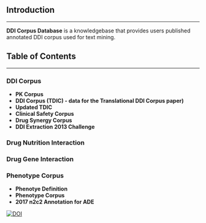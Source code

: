 
## Introduction
---------------

**DDI Corpus Database** is a knowledgebase that provides users published annotated DDI corpus used for text mining. 


## Table of Contents
--------------------
### DDI Corpus

  * **PK Corpus**
  * **DDI Corpus (TDIC) - data for the Translational DDI Corpus paper)**
  * **Updated TDIC**
  * **Clinical Safety Corpus**
  * **Drug Synergy Corpus**
  * **DDI Extraction 2013 Challenge**
### Drug Nutrition Interaction

### Drug Gene Interaction

### Phenotype Corpus

  * **Phenotye Definition**
  * **Phenotype Corpus**
  * **2017 n2c2 Annotation for ADE**

<a href="https://doi.org/10.5281/zenodo.3750146"><img src="https://zenodo.org/badge/DOI/10.5281/zenodo.3750146.svg" alt="DOI"></a>
